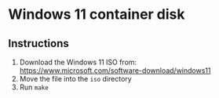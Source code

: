 # Windows 11 container disk

## Instructions
1. Download the Windows 11 ISO from: https://www.microsoft.com/software-download/windows11
2. Move the file into the `iso` directory
3. Run `make`

